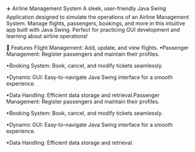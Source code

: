   ✈️ Airline Management System
A sleek, user-friendly Java Swing Application designed to simulate the operations of an Airline Management System. Manage flights, passengers, bookings, and more in this intuitive app built with Java Swing. Perfect for practicing GUI development and learning about airline operations!

🌟 Features
Flight Management: Add, update, and view flights.
  •Passenger Management: Register passengers and maintain their profiles.
  
  •Booking System: Book, cancel, and modify tickets seamlessly.
  
  •Dynamic GUI: Easy-to-navigate Java Swing interface for a smooth experience.
  
  •Data Handling: Efficient data storage and retrieval.Passenger Management: Register passengers and maintain their profiles.
  
  •Booking System: Book, cancel, and modify tickets seamlessly.
  
  •Dynamic GUI: Easy-to-navigate Java Swing interface for a smooth experience.
  
  •Data Handling: Efficient data storage and retrieval.

